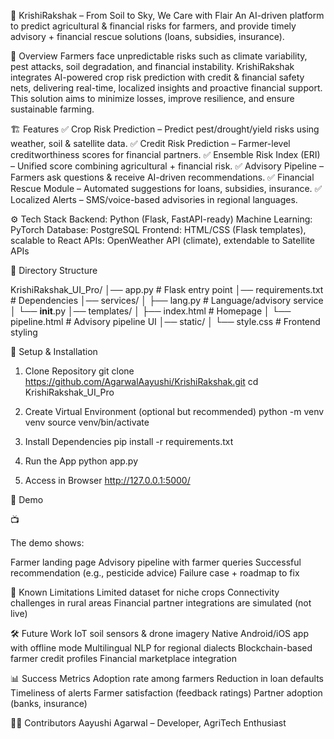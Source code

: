 🌱 KrishiRakshak – From Soil to Sky, We Care with Flair
An AI-driven platform to predict agricultural & financial risks for farmers, and provide timely advisory + financial rescue solutions (loans, subsidies, insurance).


🚀 Overview
Farmers face unpredictable risks such as climate variability, pest attacks, soil degradation, and financial instability.
KrishiRakshak integrates AI-powered crop risk prediction with credit & financial safety nets, delivering real-time, localized insights and proactive financial support.
This solution aims to minimize losses, improve resilience, and ensure sustainable farming.


🏗️ Features
✅ Crop Risk Prediction – Predict pest/drought/yield risks using weather, soil & satellite data.
✅ Credit Risk Prediction – Farmer-level creditworthiness scores for financial partners.
✅ Ensemble Risk Index (ERI) – Unified score combining agricultural + financial risk.
✅ Advisory Pipeline – Farmers ask questions & receive AI-driven recommendations.
✅ Financial Rescue Module – Automated suggestions for loans, subsidies, insurance.
✅ Localized Alerts – SMS/voice-based advisories in regional languages.


⚙️ Tech Stack
Backend: Python (Flask, FastAPI-ready)
Machine Learning: PyTorch
Database: PostgreSQL
Frontend: HTML/CSS (Flask templates), scalable to React
APIs: OpenWeather API (climate), extendable to Satellite APIs



📂 Directory Structure

KrishiRakshak_UI_Pro/
│── app.py # Flask entry point
│── requirements.txt # Dependencies
│── services/
│ ├── lang.py # Language/advisory service
│ └── __init__.py
│── templates/
│ ├── index.html # Homepage
│ └── pipeline.html # Advisory pipeline UI
│── static/
│ └── style.css # Frontend styling



🔧 Setup & Installation

1. Clone Repository
git clone https://github.com/AgarwalAayushi/KrishiRakshak.git
cd KrishiRakshak_UI_Pro

2. Create Virtual Environment (optional but recommended)
python -m venv venv
source venv/bin/activate

3. Install Dependencies
pip install -r requirements.txt

4. Run the App
python app.py

5. Access in Browser
http://127.0.0.1:5000/


🎥 Demo

📺 

The demo shows:

Farmer landing page
Advisory pipeline with farmer queries
Successful recommendation (e.g., pesticide advice)
Failure case + roadmap to fix


🔬 Known Limitations
Limited dataset for niche crops
Connectivity challenges in rural areas
Financial partner integrations are simulated (not live)


🛠️ Future Work
IoT soil sensors & drone imagery
Native Android/iOS app with offline mode
Multilingual NLP for regional dialects
Blockchain-based farmer credit profiles
Financial marketplace integration


📊 Success Metrics
Adoption rate among farmers
Reduction in loan defaults
Timeliness of alerts
Farmer satisfaction (feedback ratings)
Partner adoption (banks, insurance)


👩‍💻 Contributors
Aayushi Agarwal – Developer, AgriTech Enthusiast
